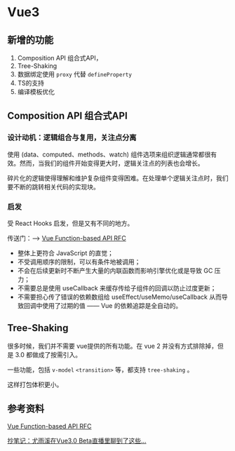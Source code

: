 # Vue3

## 新增的功能

1. Composition API 组合式API，
2. Tree-Shaking
3. 数据绑定使用 `proxy` 代替 `defineProperty`
4. TS的支持
5. 编译模板优化

## Composition API 组合式API

### 设计动机：逻辑组合与复用，关注点分离

使用 (data、computed、methods、watch) 组件选项来组织逻辑通常都很有效。然而，当我们的组件开始变得更大时，逻辑关注点的列表也会增长。

碎片化的逻辑使得理解和维护复杂组件变得困难。在处理单个逻辑关注点时，我们要不断的跳转相关代码的实现块。

### 启发

受 React Hooks 启发，但是又有不同的地方。

传送门：--> [Vue Function-based API RFC](https://zhuanlan.zhihu.com/p/68477600)

- 整体上更符合 JavaScript 的直觉；
- 不受调用顺序的限制，可以有条件地被调用；
- 不会在后续更新时不断产生大量的内联函数而影响引擎优化或是导致 GC 压力；
- 不需要总是使用 useCallback 来缓存传给子组件的回调以防止过度更新；
- 不需要担心传了错误的依赖数组给 useEffect/useMemo/useCallback 从而导致回调中使用了过期的值 —— Vue 的依赖追踪是全自动的。

## Tree-Shaking

很多时候，我们并不需要 vue提供的所有功能。在 vue 2 并没有方式排除掉，但是 3.0 都做成了按需引入。

一些功能，包括 `v-model` `<transition>` 等，都支持 `tree-shaking` 。

这样打包体积更小。

## 参考资料

[Vue Function-based API RFC](https://zhuanlan.zhihu.com/p/68477600)

[抄笔记：尤雨溪在Vue3.0 Beta直播里聊到了这些…](https://juejin.cn/post/6844904134303301645)

